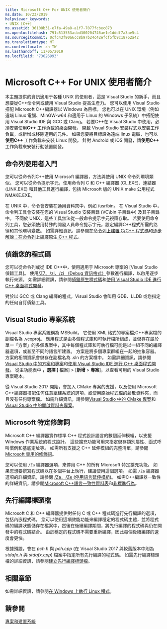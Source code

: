 ```yaml
---
title: Microsoft C++ For UNIX 使用者簡介
ms.date: 10/23/2019
helpviewer_keywords:
- UNIX [C++]
ms.assetid: 36108b31-e7fa-49a8-a1f7-7077fcbec873
ms.openlocfilehash: 791c513553acbd300204746ae1e1dddf7a3ae5c4
ms.sourcegitcommit: 0cfc43f90a6cc8b97b24c42efcf5fb9c18762a42
ms.translationtype: MT
ms.contentlocale: zh-TW
ms.lasthandoff: 11/05/2019
ms.locfileid: "73626993"
---
```

# <a name="introduction-to-microsoft-c-for-unix-users"></a>Microsoft C++ For UNIX 使用者簡介

本主題提供的資訊適用于各種 UNIX 的使用者，這是 Visual Studio 的新手，而且想要從C++命令列或使用 Visual Studio 提高生產力。 您可以使用 Visual Studio 搭配 Microsoft C++編譯器以 Windows 為目標。 您也可以在 UNIX 環境（例如遠端 Linux 電腦、MinGW-w64 和適用于 Linux 的 Windows 子系統）中搭配使用 Visual Studio IDE 與 GCC 或 Clang。 若要C++在 Visual Studio 中使用，必須安裝使用**C++** 工作負載的桌面開發。 開啟 Visual Studio 安裝程式以安裝工作負載，或新增或移除選用的元件。 如果您要將目標設為遠端 linux 電腦，也可以**使用C++** 工作負載來安裝 Linux 開發。 針對 Android 或 iOS 開發，請**使用C++** 工作負載來安裝行動裝置開發。

## <a name="getting-started-on-the-command-line"></a>命令列使用者入門

您可以從命令列C++使用 Microsoft 編譯器，方法與使用 UNIX 命令列環境類似。 您可以從命令提示字元，使用命令列 C 和 C++ 編譯器 (CL.EXE)、連結器 (LINK.EXE) 和其他工具進行編譯，包括 Microsoft 版的 UNIX make 公用程式 NMAKE.EXE。

在 UNIX 中，命令會安裝在通用資料夾中，例如 /usr/bin。 在 Visual Studio 中，命令列工具會安裝在您的 Visual Studio 安裝目錄 (VC\bin 子目錄中) 及其子目錄中。 不同於 UNIX，這些工具無法從一般命令提示字元視窗存取。 若要使用命令列工具，您必須使用特殊的開發人員命令提示字元，設定編譯C++程式所需的路徑和其他環境變數。 如需詳細資訊，請參閱[在命令列上建置 C/C++ 程式碼](../build/building-on-the-command-line.md)和[逐步解說：在命令列上編譯原生 C++ 程式](../build/walkthrough-compiling-a-native-cpp-program-on-the-command-line.md)。

## <a name="debugging-your-code"></a>偵錯您的程式碼

您可以從命令列或從 IDE C++中，使用適用于 Microsoft 專案的 [Visual Studio 偵錯工具]。 使用[/Z7、/zi、/zi （Debug 資訊格式）](../build/reference/z7-zi-zi-debug-information-format.md)參數進行編譯，以啟用逐步執行來源。 如需詳細資訊，請參閱[偵錯原生程式碼](/visualstudio/debugger/debugging-native-code)和[使用 Visual Studio IDE 進行 C++ 桌面程式開發](../ide/using-the-visual-studio-ide-for-cpp-desktop-development.md)。

對於以 GCC 或 Clang 編譯的程式，Visual Studio 會叫用 GDB、LLDB 或您指定的任何自訂偵錯工具。

## <a name="visual-studio-project-system"></a>Visual Studio 專案系統

Visual Studio 專案系統稱為 MSBuild。 它使用 XML 格式的專案檔;C++專案檔的副檔名為 .vcxproj。 應用程式是由多個程式庫和可執行檔所組成，並儲存在屬於單一「方案」的多個專案中，其中每個程式庫和可執行檔可能是以一組不同的編譯器選項，或甚至不同的語言所建置。 方案是將多個專案群組在一起的抽象容器。 方案的相關資訊會儲存在副檔名為 .sln 的方案檔中。 如需詳細資訊，請參閱 [Visual Studio 中的方案和專案](/visualstudio/ide/solutions-and-projects-in-visual-studio)和[使用 Visual Studio IDE 進行 C++ 桌面程式開發](../ide/using-the-visual-studio-ide-for-cpp-desktop-development.md)。 從主功能表中 **，選擇 [** 檔案] > [**新增** > **專案**]，以查看可用的 Visual Studio 專案範本。

從 Visual Studio 2017 開始，會加入 CMake 專案的支援，以及使用 Microsoft C++編譯器搭配任何任意組建系統的選項，或使用原始程式檔的鬆散資料夾，而且沒有任何專案檔。 如需詳細資訊，請參閱[Visual Studio 中的 CMake 專案](../build/cmake-projects-in-visual-studio.md)和[Visual Studio 中的開啟資料夾專案](../build/open-folder-projects-cpp.md)。

## <a name="microsoft-specific-modifiers"></a>Microsoft 特定修飾詞

Microsoft C++ 編譯器實作標準 C++ 程式設計語言的數個延伸模組，以支援 Windows 作業系統的程式設計。 這些擴充功能可用來指定儲存類別屬性、函式呼叫慣例和基底定址等。 如需所有支援之 C++ 延伸模組的完整清單，請參閱 [Microsoft 專用的修飾詞](../cpp/microsoft-specific-modifiers.md)。

您可以使用 `/Za` 編譯器選項，來停用 C++ 的所有 Microsoft 特定擴充功能。 如果您想要撰寫程式碼以在多個平台上執行，建議使用這個選項。 如需 `/Za` 編譯器選項的詳細資訊，請參閱 [/Za、/Ze (停用語言延伸模組)](../build/reference/za-ze-disable-language-extensions.md)。 如需C++編譯器一致性的詳細資訊，請參閱[Microsoft C++語言一致性資料表](../overview/visual-cpp-language-conformance.md)和[非標準行為](../cpp/nonstandard-behavior.md)。

## <a name="precompiled-headers"></a>先行編譯標頭檔

Microsoft C 和 C++ 編譯器提供對任何 C 或 C++ 程式碼進行先行編譯的選項，包括內嵌程式碼。 您可以使用這項效能功能來編譯穩定的程式碼主體，並將程式碼的編譯狀態儲存在檔案中，然後在後續編譯期間，將先行編譯的程式碼與仍在開發中的程式碼結合。 由於穩定的程式碼不需要重新編譯，因此每個後續編譯的速度會更快。

根據預設，會在 *pch.h* 與 *pch.cpp* (在 Visual Studio 2017 與較舊版本中則為 *stdafx.h* 與 *stdafx.cpp*) 檔案中指定所有先行編譯的程式碼。 如需先行編譯標頭檔的詳細資訊，請參閱[建立先行編譯標頭檔](../build/creating-precompiled-header-files.md)。

## <a name="related-sections"></a>相關章節

如需詳細資訊，請參閱[在 Windows 上執行 Linux 程式](../porting/porting-from-unix-to-win32.md)。

## <a name="see-also"></a>請參閱

[專案和建置系統](../build/projects-and-build-systems-cpp.md)
